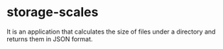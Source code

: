 # storage-scales
It is an application that calculates the size of files under a directory and returns them in JSON format.

